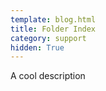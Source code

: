 ```yaml
---
template: blog.html
title: Folder Index
category: support
hidden: True
---
```


A cool description


